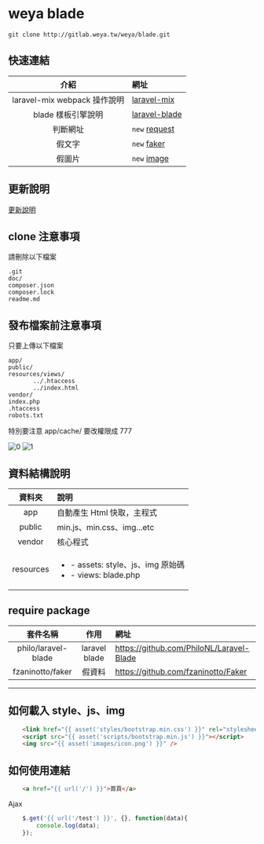 # weya blade #

    git clone http://gitlab.weya.tw/weya/blade.git

## 快速連結 ##

|介紹|網址|
|:---:|:---|
|laravel-mix webpack 操作說明|[laravel-mix](http://gitlab.weya.tw/weya/blade/blob/master/doc/mix.md)|
|blade 樣板引擎說明|[laravel-blade](http://gitlab.weya.tw/weya/blade/blob/master/doc/blade.md)|
|判斷網址|`new` [request](http://gitlab.weya.tw/weya/blade/blob/master/doc/request.md)|
|假文字|`new` [faker](http://gitlab.weya.tw/weya/blade/blob/master/doc/image.md)|
|假圖片|`new` [image](http://gitlab.weya.tw/weya/blade/blob/master/doc/faker.md)|

## 更新說明 ##

[更新說明](http://gitlab.weya.tw/weya/blade/blob/master/doc/changelog.md)

## clone 注意事項

請刪除以下檔案

    .git
    doc/
    composer.json
    composer.lock
    readme.md

## 發布檔案前注意事項

只要上傳以下檔案

    app/
    public/
    resources/views/
           ../.htaccess
           ../index.html
    vendor/
    index.php
    .htaccess
    robots.txt

特別要注意 app/cache/ 要改權限成 777

![0](/uploads/5784d4052961732f27a2e3312c314c38/0.png)
![1](/uploads/808e137cf41289e9e4f8a51cf702d614/1.PNG)


## 資料結構說明 ##

|資料夾|說明|
|:---:|:---|
|app|自動產生 Html 快取，主程式|
|public|min.js、min.css、img...etc|
|vendor|核心程式|
|resources|<ul><li>- assets: style、js、img 原始碼</li><li>- views: blade.php</li></ul>|


## require package ##

|套件名稱|作用|網址|
|:---:|:---:|:---|
|philo/laravel-blade|laravel blade|https://github.com/PhiloNL/Laravel-Blade|
|fzaninotto/faker|假資料|https://github.com/fzaninotto/Faker|


----

## 如何載入 style、js、img ##
```html
    <link href="{{ asset('styles/bootstrap.min.css') }}" rel="stylesheet">
    <script src="{{ asset('scripts/bootstrap.min.js') }}"></script>
    <img src="{{ asset('images/icon.png') }}" />
```

## 如何使用連結 ##
```html
    <a href="{{ url('/') }}">首頁</a>
```

Ajax

```javascript
    $.get('{{ url('/test') }}', {}, function(data){
        console.log(data);
    });
```